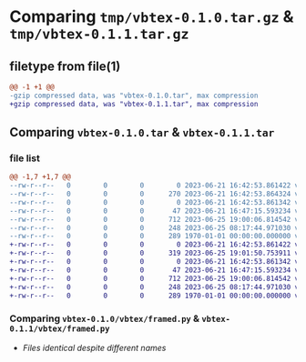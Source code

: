 # Comparing `tmp/vbtex-0.1.0.tar.gz` & `tmp/vbtex-0.1.1.tar.gz`

## filetype from file(1)

```diff
@@ -1 +1 @@
-gzip compressed data, was "vbtex-0.1.0.tar", max compression
+gzip compressed data, was "vbtex-0.1.1.tar", max compression
```

## Comparing `vbtex-0.1.0.tar` & `vbtex-0.1.1.tar`

### file list

```diff
@@ -1,7 +1,7 @@
--rw-r--r--   0        0        0        0 2023-06-21 16:42:53.861422 vbtex-0.1.0/README.md
--rw-r--r--   0        0        0      270 2023-06-21 16:42:53.864324 vbtex-0.1.0/pyproject.toml
--rw-r--r--   0        0        0        0 2023-06-21 16:42:53.861342 vbtex-0.1.0/vbtex/__init__.py
--rw-r--r--   0        0        0       47 2023-06-21 16:47:15.593234 vbtex-0.1.0/vbtex/__main__.py
--rw-r--r--   0        0        0      712 2023-06-25 19:00:06.814542 vbtex-0.1.0/vbtex/framed.py
--rw-r--r--   0        0        0      248 2023-06-25 08:17:44.971030 vbtex-0.1.0/vbtex/main.py
--rw-r--r--   0        0        0      289 1970-01-01 00:00:00.000000 vbtex-0.1.0/PKG-INFO
+-rw-r--r--   0        0        0        0 2023-06-21 16:42:53.861422 vbtex-0.1.1/README.md
+-rw-r--r--   0        0        0      319 2023-06-25 19:01:50.753911 vbtex-0.1.1/pyproject.toml
+-rw-r--r--   0        0        0        0 2023-06-21 16:42:53.861342 vbtex-0.1.1/vbtex/__init__.py
+-rw-r--r--   0        0        0       47 2023-06-21 16:47:15.593234 vbtex-0.1.1/vbtex/__main__.py
+-rw-r--r--   0        0        0      712 2023-06-25 19:00:06.814542 vbtex-0.1.1/vbtex/framed.py
+-rw-r--r--   0        0        0      248 2023-06-25 08:17:44.971030 vbtex-0.1.1/vbtex/main.py
+-rw-r--r--   0        0        0      289 1970-01-01 00:00:00.000000 vbtex-0.1.1/PKG-INFO
```

### Comparing `vbtex-0.1.0/vbtex/framed.py` & `vbtex-0.1.1/vbtex/framed.py`

 * *Files identical despite different names*

